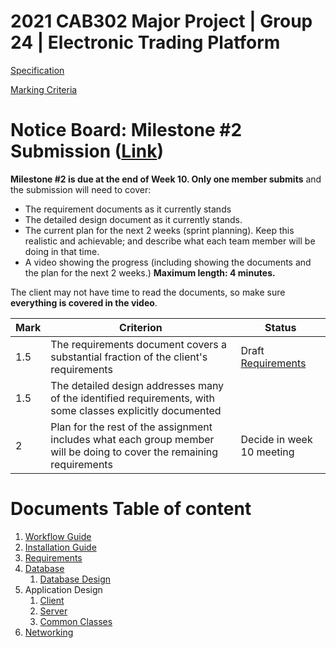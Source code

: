 # 2021 CAB302 Major Project | Group 24 | Electronic Trading Platform

[Specification](https://blackboard.qut.edu.au/bbcswebdav/pid-9209104-dt-content-rid-38013728_1/courses/CAB302_21se1/Assignment%20Specification%282%29.pdf)

[Marking Criteria](https://blackboard.qut.edu.au/bbcswebdav/pid-9209104-dt-content-rid-38013729_1/courses/CAB302_21se1/Marking%20Criteria%20%28CRA%29_%20Electronic%20Asset%20Trading%20Platform.pdf)

# Notice Board: Milestone #2 Submission ([Link](https://blackboard.qut.edu.au/webapps/assignment/uploadAssignment?content_id=_9209126_1&course_id=_154919_1&group_id=&mode=view))
__Milestone #2 is due at the end of Week 10. Only one member submits__ and the submission will need to cover:
- The requirement documents as it currently stands
- The detailed design document as it currently stands.
- The current plan for the next 2 weeks (sprint planning). Keep this realistic and achievable; and describe what each team member will be doing in that time.
- A video showing the progress (including showing the documents and the plan for the next 2 weeks.) __Maximum length: 4 minutes.__

The client may not have time to read the documents, so make sure __everything is covered in the video__.

| Mark | Criterion | Status |
| --- | --- | --- |
| 1.5 |  The requirements document covers a substantial fraction of the client's requirements | Draft [Requirements](docs/Requirements/README.md)|
| 1.5 | The detailed design addresses many of the identified requirements, with some classes explicitly documented |  |
| 2   |  Plan for the rest of the assignment includes what each group member will be doing to cover the remaining requirements | Decide in week 10 meeting |

# Documents Table of content
1. [Workflow Guide](docs/Workflow)
2. [Installation Guide](docs/Installation.md)
3. [Requirements](docs/Requirements/README.md)
4. [Database](docs/Database)
    1. [Database Design](docs/Database/README.md)
5. Application Design
    1. [Client](docs/Client_Design)
    2. [Server](docs/Server_Design)
    3. [Common Classes](docs/Common_Classes)
6. [Networking](docs/Networking)

